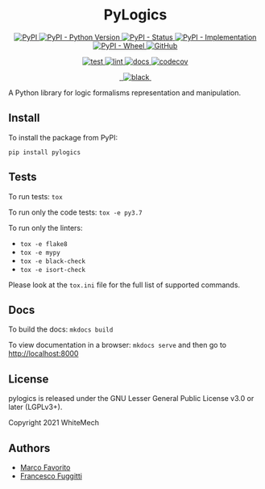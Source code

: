 <h1 align="center">
  <b>PyLogics</b>
</h1>

<p align="center">
  <a href="https://pypi.org/project/pylogics">
    <img alt="PyPI" src="https://img.shields.io/pypi/v/pylogics">
  </a>
  <a href="https://pypi.org/project/pylogics">
    <img alt="PyPI - Python Version" src="https://img.shields.io/pypi/pyversions/pylogics" />
  </a>
  <a href="">
    <img alt="PyPI - Status" src="https://img.shields.io/pypi/status/pylogics" />
  </a>
  <a href="">
    <img alt="PyPI - Implementation" src="https://img.shields.io/pypi/implementation/pylogics">
  </a>
  <a href="">
    <img alt="PyPI - Wheel" src="https://img.shields.io/pypi/wheel/pylogics">
  </a>
  <a href="https://github.com/marcofavorito/pylogics/blob/master/LICENSE">
    <img alt="GitHub" src="https://img.shields.io/github/license/marcofavorito/pylogics">
  </a>
</p>
<p align="center">
  <a href="">
    <img alt="test" src="https://github.com/marcofavorito/pylogics/workflows/test/badge.svg">
  </a>
  <a href="">
    <img alt="lint" src="https://github.com/marcofavorito/pylogics/workflows/lint/badge.svg">
  </a>
  <a href="">
    <img alt="docs" src="https://github.com/marcofavorito/pylogics/workflows/docs/badge.svg">
  </a>
  <a href="https://codecov.io/gh/marcofavorito/pylogics">
    <img alt="codecov" src="https://codecov.io/gh/marcofavorito/pylogics/branch/master/graph/badge.svg?token=FG3ATGP5P5">
  </a>
</p>
<p align="center">
  <a href="https://img.shields.io/badge/flake8-checked-blueviolet">
    <img alt="" src="https://img.shields.io/badge/flake8-checked-blueviolet">
  </a>
  <a href="https://img.shields.io/badge/mypy-checked-blue">
    <img alt="" src="https://img.shields.io/badge/mypy-checked-blue">
  </a>
  <a href="https://img.shields.io/badge/code%20style-black-black">
    <img alt="black" src="https://img.shields.io/badge/code%20style-black-black" />
  </a>
  <a href="https://www.mkdocs.org/">
    <img alt="" src="https://img.shields.io/badge/docs-mkdocs-9cf">
  </a>
</p>


A Python library for logic formalisms representation and manipulation.

## Install

To install the package from PyPI:
```
pip install pylogics
```

## Tests

To run tests: `tox`

To run only the code tests: `tox -e py3.7`

To run only the linters: 
- `tox -e flake8`
- `tox -e mypy`
- `tox -e black-check`
- `tox -e isort-check`

Please look at the `tox.ini` file for the full list of supported commands. 

## Docs

To build the docs: `mkdocs build`

To view documentation in a browser: `mkdocs serve`
and then go to [http://localhost:8000](http://localhost:8000)

## License

pylogics is released under the GNU Lesser General Public License v3.0 or later (LGPLv3+).

Copyright 2021 WhiteMech

## Authors

- [Marco Favorito](https://github.com/marcofavorito)
- [Francesco Fuggitti](https://github.com/francescofuggitti)
